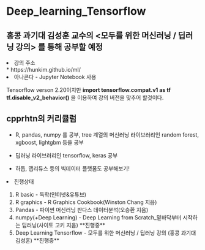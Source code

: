 # Deep_learning_Tensorflow

## **홍콩 과기대 김성훈 교수의 <모두를 위한 머신러닝 / 딥러닝 강의> 를 통해 공부할 예정**

<li>강의 주소</li>
* https://hunkim.github.io/ml/

<li>아나콘다 - Jupyter Notebook 사용</li>

Tensorflow verson 2.20이지만
**import tensorflow.compat.v1 as tf
tf.disable_v2_behavior()**
을 이용하여 강의 버전을 맞추어 할것이다.




## **cpprhtn의 커리큘럼**

* R, pandas, numpy 를 공부, tree 계열의 머신러닝 라이브러리인 random forest, xgboost, lightgbm 등을 공부

* 딥러닝 라이브러리인 tensorflow, keras 공부

* 하둡, 맵리듀스 등의 빅데이터 플랫폼도 공부해보기!

<li>진행상태</li>
<ol>
			<li>R basic - 독학(인터넷&유튜브)</li>
			<li>R graphics - R Graphics Cookbook(Winston Chang 지음)</li>
      <li>Pandas - 파이썬 머신러닝 판다스 데이터분석(오승환 지음)</li>
      <li>numpy(+Deep Learning) - Deep Learning from Scratch_밑바닥부터 시작하는 딥러닝(사이토 고키 지음) **진행중**</li>
      <li>Deep Learning Tensorflow - 모두를 위한 머신러닝 / 딥러닝 강의 (홍콩 과기대 김성훈) **진행중**</li>
</ol>
